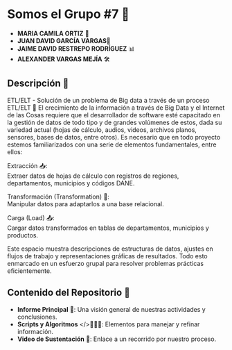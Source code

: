 # Somos el Grupo #7 🌟  
  
- **MARIA CAMILA ORTIZ** 💾  
- **JUAN DAVID GARCÍA VARGAS**🔧  
- **JAIME DAVID RESTREPO RODRÍGUEZ** 📊  
- **ALEXANDER VARGAS MEJÍA** 🛠️  
  
## Descripción 📝  
  
ETL/ELT - Solución de un problema de Big data a través de un proceso ETL/ELT 🚀
El crecimiento de la información a través de Big Data y el Internet de las Cosas requiere que el desarrollador de software esté capacitado en la gestión de datos de todo tipo y de grandes volúmenes de estos, dada su variedad actual (hojas de cálculo, audios, videos, archivos planos, sensores, bases de datos, entre otros). Es necesario que en todo proyecto estemos familiarizados con una serie de elementos fundamentales, entre ellos:  

Extracción 📥:  
Extraer datos de hojas de cálculo con registros de regiones, departamentos, municipios y códigos DANE.  

Transformación (Transformation) 🧹:  
Manipular datos para adaptarlos a una base relacional.  

Carga (Load) 📤:  
Cargar datos transformados en tablas de departamentos, municipios y productos.  

Este espacio muestra descripciones de estructuras de datos, ajustes en flujos de trabajo y representaciones gráficas de resultados. Todo esto enmarcado en un esfuerzo grupal para resolver problemas prácticas eficientemente.  
  
## Contenido del Repositorio 📂  
  
- **Informe Principal** 📄: Una visión general de nuestras actividades y conclusiones.  
- **Scripts y Algoritmos** </>👨🏻‍💻: Elementos para manejar y refinar información.  
- **Video de Sustentación** 🎥: Enlace a un recorrido por nuestro proceso.
